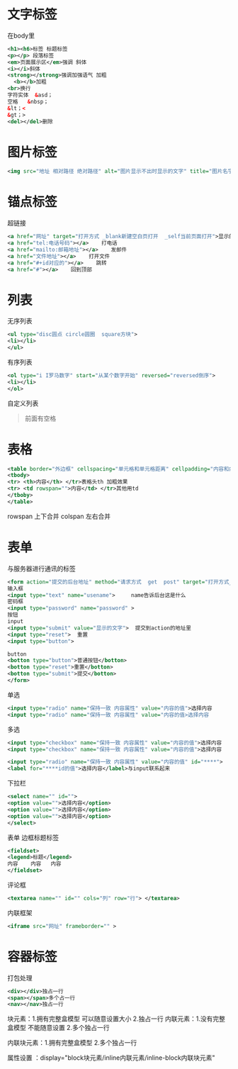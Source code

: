 # 文字标签

在body里

```xml
<h1><h6>标签 标题标签
<p></p> 段落标签
<em>页面展示区</em>强调 斜体
<i></i>斜体
<strong></strong>强调加强语气 加粗
  <b></b>加粗
<br>换行
字符实体  &asd；
空格   &nbsp；
&lt；<
&gt；>
<del></del>删除
```
# 图片标签

```xml
<img src="地址 相对路径 绝对路径" alt="图片显示不出时显示的文字" title="图片名字">
```
# 锚点标签

超链接

```xml
<a href="网址" target="打开方式 _blank新建空白页打开  _self当前页面打开">显示的文字</a>
<a href="tel:电话号码"></a>    打电话
<a href="mailto:邮箱地址"></a>    发邮件
<a href="文件地址"></a>    打开文件
<a href="#+id对应的"></a>    跳转
<a href="#"></a>    回到顶部
```
# 列表

无序列表

```xml
<ul type="disc圆点 circle圆圈  square方块">
<li></li>
</ul>
```
有序列表
```xml
<ol type="i I罗马数字" start="从某个数字开始" reversed="reversed倒序">
<li></li>
</ol>
```
自定义列表
><dl>
><dt></dt>
><dd></dd>前面有空格
></dl>
# 表格

```xml
<table border="外边框" cellspacing="单元格和单元格距离" cellpadding="内容和内边框距离">
<tbody>
<tr> <th>内容</th> </tr>表格头th 加粗效果
<tr> <td rowspan="">内容</td> </tr>其他用td
</tboby>
</table>
```
rowspan 上下合并
colspan 左右合并

# 表单

与服务器进行通讯的标签

```xml
<form action="提交的后台地址" method="请求方式  get  post" target="打开方式_blank  _self">
输入框  
<input type="text" name="usename">     name告诉后台这是什么
密码框
<input type="password" name="password" >
按钮
input
<input type="submit" value="显示的文字">  提交到action的地址里
<input type="reset">  重置
<input type="button">

button 
<botton type="button">普通按钮</botton>
<botton type="reset">重置</botton>
<botton type="submit">提交</botton>
</form>
```
单选
```xml
<input type="radio" name="保持一致 内容属性" value="内容的值">选择内容
<input type="radio" name="保持一致 内容属性" value="内容的值>选择内容
```
多选
```xml
<input type="checkbox" name="保持一致 内容属性" value="内容的值">选择内容
<input type="checkbox" name="保持一致 内容属性" value="内容的值">选择内容

<input type="radio" name="保持一致 内容属性" value="内容的值" id="****">
<label for="****id的值">选择内容</label>与input联系起来
```

下拉栏

```xml
<select name="" id="">
<option value="">选择内容</option>
<option value="">选择内容</option>
<option value="">选择内容</option>
</select>
```
表单 边框标题标签
```xml
<fieldset>
<legend>标题</legend>
内容    内容   内容
</fieldset>
```
评论框
```xml
<textarea name="" id="" cols="列" row="行"> </textarea>
```
内联框架
```xml
<iframe src="网址" frameborder="" >
```
# 容器标签

打包处理

```xml
<div></div>独占一行
<span></span>多个占一行
<nav></nav>独占一行
```
块元素：1.拥有完整盒模型 可以随意设置大小   2.独占一行
内联元素：1.没有完整盒模型  不能随意设置     2.多个独占一行

内联块元素：1.拥有完整盒模型  2.多个独占一行

属性设置 ：display="block块元素/inline内联元素/inline-block内联块元素"


